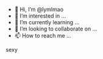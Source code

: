 - 👋 Hi, I’m @lymlmao
- 👀 I’m interested in ...
- 🌱 I’m currently learning ...
- 💞️ I’m looking to collaborate on ...
- 📫 How to reach me ...

<!---
lymlmao/lymlmao is a ✨ special ✨ repository because its `README.md` (this file) appears on your GitHub profile.
You can click the Preview link to take a look at your changes.
--->sexy
